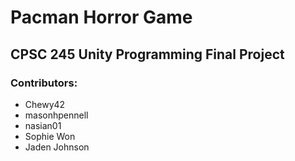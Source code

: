 # Pacman Horror Game

## CPSC 245 Unity Programming Final Project

### Contributors:
- Chewy42
- masonhpennell
- nasian01
- Sophie Won
- Jaden Johnson
